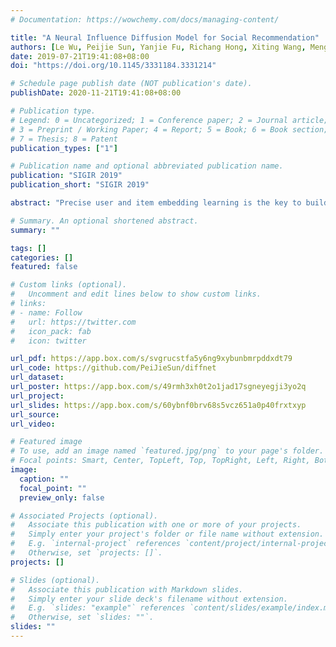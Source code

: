 ```yaml
---
# Documentation: https://wowchemy.com/docs/managing-content/

title: "A Neural Influence Diffusion Model for Social Recommendation"
authors: [Le Wu, Peijie Sun, Yanjie Fu, Richang Hong, Xiting Wang, Meng Wang]
date: 2019-07-21T19:41:08+08:00
doi: "https://doi.org/10.1145/3331184.3331214"

# Schedule page publish date (NOT publication's date).
publishDate: 2020-11-21T19:41:08+08:00

# Publication type.
# Legend: 0 = Uncategorized; 1 = Conference paper; 2 = Journal article;
# 3 = Preprint / Working Paper; 4 = Report; 5 = Book; 6 = Book section;
# 7 = Thesis; 8 = Patent
publication_types: ["1"]

# Publication name and optional abbreviated publication name.
publication: "SIGIR 2019"
publication_short: "SIGIR 2019"

abstract: "Precise user and item embedding learning is the key to building a successful recommender system. Traditionally, Collaborative Filtering (CF) provides a way to learn user and item embeddings from the user-item interaction history. However, the performance is limited due to the sparseness of user behavior data. With the emergence of online social networks, social recommender systems have been proposed to utilize each user’s local neighbors’ preferences to alleviate the data sparsity for better user embedding modeling. We argue that, for each user of a social platform, her potential embedding is influenced by her trusted users, with these trusted users are influenced by the trusted users’ social connections. As social influence recursively propagates and diffuses in the social network, each user’s interests change in the recursive process. Nevertheless, the current social recommendation models simply developed static models by leveraging the local neighbors of each user without simulating the recursive diffusion in the global social network, leading to suboptimal recommendation performance. In this paper, we propose a deep influence propagation model to stimulate how users are influenced by the recursive social diffusion process for social recommendation. For each user, the diffusion process starts with an initial embedding that fuses the related features and a free user latent vector that captures the latent behavior preference. The key idea of our proposed model is that we design a layer-wise influence propagation structure to model how users’ latent embeddings evolve as the social diffusion process continues. We further show that our proposed model is general and could be applied when the user (item) attributes or the social network structure is not available. Finally, extensive experimental results on two real-world datasets clearly show the effectiveness of our proposed model, with more than 13% performance improvements over the best baselines for top-10 recommendation on the two datasets."

# Summary. An optional shortened abstract.
summary: ""

tags: []
categories: []
featured: false

# Custom links (optional).
#   Uncomment and edit lines below to show custom links.
# links:
# - name: Follow
#   url: https://twitter.com
#   icon_pack: fab
#   icon: twitter

url_pdf: https://app.box.com/s/svgrucstfa5y6ng9xybunbmrpddxdt79
url_code: https://github.com/PeiJieSun/diffnet
url_dataset:
url_poster: https://app.box.com/s/49rmh3xh0t2o1jad17sgneyegji3yo2q
url_project:
url_slides: https://app.box.com/s/60ybnf0brv68s5vcz651a0p40frxtxyp
url_source:
url_video:

# Featured image
# To use, add an image named `featured.jpg/png` to your page's folder. 
# Focal points: Smart, Center, TopLeft, Top, TopRight, Left, Right, BottomLeft, Bottom, BottomRight.
image:
  caption: ""
  focal_point: ""
  preview_only: false

# Associated Projects (optional).
#   Associate this publication with one or more of your projects.
#   Simply enter your project's folder or file name without extension.
#   E.g. `internal-project` references `content/project/internal-project/index.md`.
#   Otherwise, set `projects: []`.
projects: []

# Slides (optional).
#   Associate this publication with Markdown slides.
#   Simply enter your slide deck's filename without extension.
#   E.g. `slides: "example"` references `content/slides/example/index.md`.
#   Otherwise, set `slides: ""`.
slides: ""
---
```

